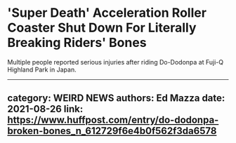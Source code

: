 # 'Super Death' Acceleration Roller Coaster Shut Down For Literally Breaking Riders' Bones

Multiple people reported serious injuries after riding Do-Dodonpa at Fuji-Q Highland Park in Japan.

---
category: WEIRD NEWS
authors: Ed Mazza
date: 2021-08-26
link: https://www.huffpost.com/entry/do-dodonpa-broken-bones_n_612729f6e4b0f562f3da6578
---
